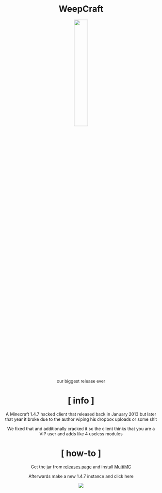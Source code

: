 <div align="center">

# WeepCraft

<img src="https://i.imgur.com/1etI309.png" width="30%"></img>

our biggest release ever

# [ info ]

A Minecraft 1.4.7 hacked client that released back in January 2013 but later that year it broke due to the author wiping his dropbox uploads or some shit

We fixed that and additionally cracked it so the client thinks that you are a VIP user and adds like 4 useless modules

# [ how-to ]

Get the jar from [releases page](https://github.com/PlutoSolutions/WeepCraft/releases) and install [MultiMC](https://multimc.org)

Afterwards make a new 1.4.7 instance and click here

![](https://i.imgur.com/QwAI10M.png)

</div>
